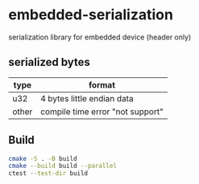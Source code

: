 # embedded-serialization

serialization library for embedded device (header only)

## serialized bytes

| type  | format                           |
| ----- | -------------------------------- |
| u32   | 4 bytes little endian data       |
| other | compile time error "not support" |

## Build

```bash
cmake -S . -B build
cmake --build build --parallel
ctest --test-dir build
```
